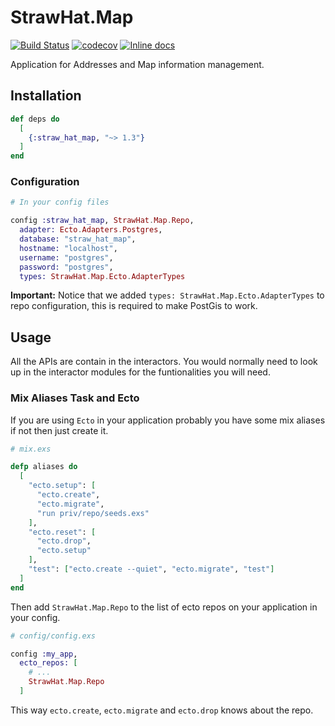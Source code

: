 # StrawHat.Map

[![Build Status](https://travis-ci.org/straw-hat-team/straw_hat_map.svg?branch=master)](https://travis-ci.org/straw-hat-team/straw_hat_map)
[![codecov](https://codecov.io/gh/straw-hat-team/straw_hat_map/branch/master/graph/badge.svg)](https://codecov.io/gh/straw-hat-team/straw_hat_map)
[![Inline docs](http://inch-ci.org/github/straw-hat-team/straw_hat_map.svg)](http://inch-ci.org/github/straw-hat-team/straw_hat_map)

Application for Addresses and Map information management.

## Installation

```elixir
def deps do
  [
    {:straw_hat_map, "~> 1.3"}
  ]
end
```

### Configuration

```elixir
# In your config files

config :straw_hat_map, StrawHat.Map.Repo,
  adapter: Ecto.Adapters.Postgres,
  database: "straw_hat_map",
  hostname: "localhost",
  username: "postgres",
  password: "postgres",
  types: StrawHat.Map.Ecto.AdapterTypes
```

**Important:** Notice that we added `types: StrawHat.Map.Ecto.AdapterTypes`
to repo configuration, this is required to make PostGis to work.

## Usage

All the APIs are contain in the interactors. You would normally need to look up
in the interactor modules for the funtionalities you will need.

### Mix Aliases Task and Ecto

If you are using `Ecto` in your application probably you have some mix aliases
if not then just create it.

```elixir
# mix.exs

defp aliases do
  [
    "ecto.setup": [
      "ecto.create",
      "ecto.migrate",
      "run priv/repo/seeds.exs"
    ],
    "ecto.reset": [
      "ecto.drop",
      "ecto.setup"
    ],
    "test": ["ecto.create --quiet", "ecto.migrate", "test"]
  ]
end
```

Then add `StrawHat.Map.Repo` to the list of ecto repos on your application
in your config.

```elixir
# config/config.exs

config :my_app,
  ecto_repos: [
    # ...
    StrawHat.Map.Repo
  ]
```

This way `ecto.create`, `ecto.migrate` and `ecto.drop` knows about the repo.
